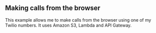 ## Making calls from the browser
This example allows me to make calls from the browser using one of my Twilio numbers. It uses Amazon S3, Lambda and API Gateway.